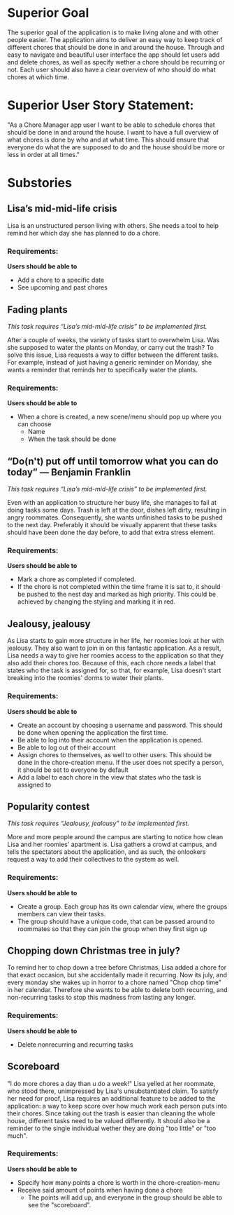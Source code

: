 # Superior Goal
The superior goal of the application is to make living alone and with other people easier. The application aims to deliver an easy way to keep track of different chores that should be done in and around the house. Through and easy to navigate and beautiful user interface the app should let users add and delete chores, as well as specify wether a chore should be recurring or not. Each user should also have a clear overview of who should do what chores at which time.

# Superior User Story Statement:
"As a Chore Manager app user I want to be able to schedule chores that should be done in and around the house. I want to have a full overview of what chores is done by who and at what time. This should ensure that everyone do what the are supposed to do and the house should be more or less in order at all times."  

# Substories
## Lisa’s mid-mid-life crisis

Lisa is an unstructured person living with others. She needs a tool to help remind her which day she has planned to do a chore.

### Requirements:
 **Users should be able to**
- Add a chore to a specific date
- See upcoming and past chores
  

## Fading plants

*This task requires “Lisa’s mid-mid-life crisis” to be implemented first.*

After a couple of weeks, the variety of tasks start to overwhelm Lisa. Was she supposed to water the plants on Monday, or carry out the trash? To solve this issue, Lisa requests a way to differ between the different tasks. For example, instead of just having a generic reminder on Monday, she wants a reminder that reminds her to specifically water the plants.

### Requirements:
**Users should be able to**
- When a chore is created, a new scene/menu should pop up where you can choose 
	- Name
	- When the task should be done
  

## “Do(n't) put off until tomorrow what you can do today” ― Benjamin Franklin

*This task requires “Lisa’s mid-mid-life crisis” to be implemented first.*

Even with an application to structure her busy life, she manages to fail at doing tasks some days. Trash is left at the door, dishes left dirty, resulting in angry roommates. Consequently, she wants unfinished tasks to be pushed to the next day. Preferably it should be visually apparent that these tasks should have been done the day before, to add that extra stress element.

### Requirements:
**Users should be able to**
- Mark a chore as completed if completed.
- If the chore is not completed within the time frame it is sat to, it should be pushed to the nest day and marked as high priority. This could be achieved by changing the styling and marking it in red.


## Jealousy, jealousy

As Lisa starts to gain more structure in her life, her roomies look at her with jealousy. They also want to join in on this fantastic application. As a result, Lisa needs a way to give her roomies access to the application so that they also add their chores too. Because of this, each chore needs a label that states who the task is assigned for, so that, for example, Lisa doesn't start breaking into the roomies' dorms to water their plants.

### Requirements:
**Users should be able to**
- Create an account by choosing a username and password. This should be done when opening the application the first time.
- Be able to log into their account when the application is opened.
- Be able to log out of their account
- Assign chores to themselves, as well to other users. This should be done in the chore-creation menu. If the user does not specify a person, it should be set to everyone by default
- Add a label to each chore in the view that states who the task is assigned to


## Popularity contest

*This task requires “Jealousy, jealousy” to be implemented first.*

More and more people around the campus are starting to notice how clean Lisa and her roomies' apartment is. Lisa gathers a crowd at campus, and tells the spectators about the application, and as such, the onlookers request a way to add their collectives to the system as well.


### Requirements:
**Users should be able to**
- Create a group. Each group has its own calendar view, where the groups members can view their tasks.
- The group should have a unique code, that can be passed around to roommates so that they can join the group when they first sign up

## Chopping down Christmas tree in july?
To remind her to chop down a tree before Christmas, Lisa added a chore for that exact occasion, but she accidentally made it recurring. Now its july, and every monday she wakes up in horror to a chore named "Chop chop time" in her calendar. Therefore she wants to be able to delete both recurring, and non-recurring tasks to stop this madness from lasting any longer.

### Requirements:
**Users should be able to**
- Delete nonrecurring and recurring tasks


## Scoreboard
"I do more chores a day than u do a week!" Lisa yelled at her roommate, who stood there, unimpressed by Lisa's unsubstantiated claim. To satisfy her need for proof, Lisa requires an additional feature to be added to the application: a way to keep score over how much work each person puts into their chores. Since taking out the trash is easier than cleaning the whole house, different tasks need to be valued differently. It should also be a reminder to the single individual wether they are doing "too little" or "too much".

### Requirements:
**Users should be able to**
- Specify how many points a chore is worth in the chore-creation-menu
- Receive said amount of points when having done a chore
	- The points will add up, and everyone in the group should be able to see the "scoreboard".
